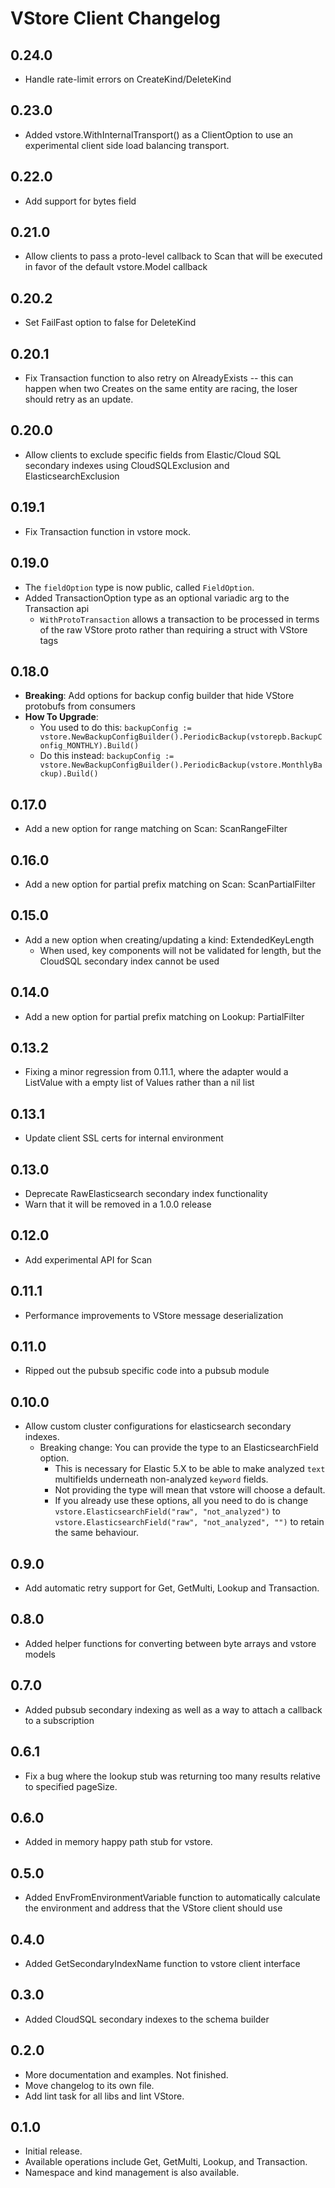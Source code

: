 # VStore Client Changelog

## 0.24.0
- Handle rate-limit errors on CreateKind/DeleteKind

## 0.23.0
- Added vstore.WithInternalTransport() as a ClientOption to use an experimental client side load balancing transport.

## 0.22.0
- Add support for bytes field

## 0.21.0
- Allow clients to pass a proto-level callback to Scan that will be executed in favor of the default vstore.Model callback

## 0.20.2
- Set FailFast option to false for DeleteKind

## 0.20.1
- Fix Transaction function to also retry on AlreadyExists -- this can happen when two Creates on the same entity are racing, the loser should retry as an update.

## 0.20.0
- Allow clients to exclude specific fields from Elastic/Cloud SQL secondary indexes using CloudSQLExclusion and ElasticsearchExclusion

## 0.19.1
- Fix Transaction function in vstore mock.
## 0.19.0
- The `fieldOption` type is now public, called `FieldOption`.
- Added TransactionOption type as an optional variadic arg to the Transaction api
  - `WithProtoTransaction` allows a transaction to be processed in terms of the raw VStore proto rather than requiring a struct with VStore tags

## 0.18.0
- **Breaking**: Add options for backup config builder that hide VStore protobufs from consumers
- **How To Upgrade**:
  - You used to do this: `backupConfig := vstore.NewBackupConfigBuilder().PeriodicBackup(vstorepb.BackupConfig_MONTHLY).Build()`
  - Do this instead: `backupConfig := vstore.NewBackupConfigBuilder().PeriodicBackup(vstore.MonthlyBackup).Build()`

## 0.17.0
- Add a new option for range matching on Scan: ScanRangeFilter

## 0.16.0
- Add a new option for partial prefix matching on Scan: ScanPartialFilter

## 0.15.0
- Add a new option when creating/updating a kind: ExtendedKeyLength
  - When used, key components will not be validated for length, but the CloudSQL secondary index cannot be used

## 0.14.0
- Add a new option for partial prefix matching on Lookup: PartialFilter

## 0.13.2
- Fixing a minor regression from 0.11.1, where the adapter would a ListValue with a empty list of Values rather than a nil list

## 0.13.1
- Update client SSL certs for internal environment

## 0.13.0
- Deprecate RawElasticsearch secondary index functionality
- Warn that it will be removed in a 1.0.0 release

## 0.12.0
- Add experimental API for Scan

## 0.11.1
- Performance improvements to VStore message deserialization

## 0.11.0
- Ripped out the pubsub specific code into a pubsub module

## 0.10.0
- Allow custom cluster configurations for elasticsearch secondary indexes.
  - Breaking change: You can provide the type to an ElasticsearchField option. 
    - This is necessary for Elastic 5.X to be able to make analyzed `text` multifields underneath non-analyzed `keyword` fields. 
    - Not providing the type will mean that vstore will choose a default.
    - If you already use these options, all you need to do is change `vstore.ElasticsearchField("raw", "not_analyzed")` to `vstore.ElasticsearchField("raw", "not_analyzed", "")` to retain the same behaviour.

## 0.9.0
- Add automatic retry support for Get, GetMulti, Lookup and Transaction.

## 0.8.0
- Added helper functions for converting between byte arrays and vstore models

## 0.7.0
- Added pubsub secondary indexing as well as a way to attach a callback to a subscription

## 0.6.1
- Fix a bug where the lookup stub was returning too many results relative to specified pageSize.

## 0.6.0
- Added in memory happy path stub for vstore.

## 0.5.0
* Added EnvFromEnvironmentVariable function to automatically calculate the environment and address that the VStore client should use

## 0.4.0
* Added GetSecondaryIndexName function to vstore client interface

## 0.3.0
* Added CloudSQL secondary indexes to the schema builder

## 0.2.0
* More documentation and examples. Not finished.
* Move changelog to its own file.
* Add lint task for all libs and lint VStore.

## 0.1.0
* Initial release.
* Available operations include Get, GetMulti, Lookup, and Transaction.
* Namespace and kind management is also available.
